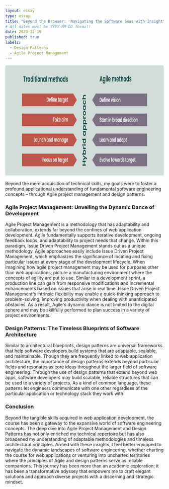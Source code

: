 ```yaml
---
layout: essay
type: essay
title: "Beyond the Browser:  Navigating the Software Seas with Insight"
# All dates must be YYYY-MM-DD format!
date: 2023-12-10
published: true
labels:
  - Design Patterns
  - Agile Project Management
---
```


<img height=350px class="rounded pe-4" src="../img/agile/agile.png">

Beyond the mere acquisition of technical skills, my goals were to foster a profound applicational understanding of fundamental software engineering concepts – through Agile project management and design patterns.

### Agile Project Management: Unveiling the Dynamic Dance of Development
Agile Project Management is a methodology that has adaptability and collaboration, extends far beyond the confines of web application development. Agile fundamentally supports iterative development, ongoing feedback loops, and adaptability to project needs that change. Within this paradigm, Issue Driven Project Management stands out as a unique methodology. Agile approaches easily include Issue Driven Project Management, which emphasizes the significance of locating and fixing particular issues at every stage of the development lifecycle.
When imagining how agile project management may be used for purposes other than web applications, picture a manufacturing environment where the concepts of agility are put to use. Similar to a development sprint, a production line can gain from responsive modifications and incremental enhancements based on issues that arise in real time. Issue Driven Project Management's intrinsic flexibility may enable a quick-thinking approach to problem-solving, improving productivity when dealing with unanticipated obstacles. As a result, Agile's dynamic dance is not limited to the digital sphere and may be skillfully performed to plan success in a variety of project environments.
### Design Patterns: The Timeless Blueprints of Software Architecture
Similar to architectural blueprints, design patterns are universal frameworks that help software developers build systems that are adaptable, scalable, and maintainable. Though they are frequently linked to web application architecture, the importance of design patterns extends beyond particular fields and resonates as core ideas throughout the larger field of software engineering.
Through the use of design patterns that extend beyond web apps, software developers may build scalable, reliable structures that can be used to a variety of projects. As a kind of common language, these patterns let engineers communicate with one other regardless of the particular application or technology stack they work with.
### Conclusion
Beyond the tangible skills acquired in web application development, the course has been a gateway to the expansive world of software engineering concepts. The deep dive into Agile Project Management and Design Patterns has not only enriched my technical repertoire but has also broadened my understanding of adaptable methodologies and timeless architectural principles. Armed with these insights, I feel better equipped to navigate the dynamic landscapes of software engineering, whether charting the course for web applications or venturing into uncharted territories where the principles of Agile and design patterns serve as reliable companions. This journey has been more than an academic exploration; it has been a transformative odyssey that empowers me to craft elegant solutions and approach diverse projects with a discerning and strategic mindset.


